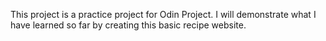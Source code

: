 This project is a practice project for Odin Project. I will demonstrate what I have learned so far by creating this basic recipe website.